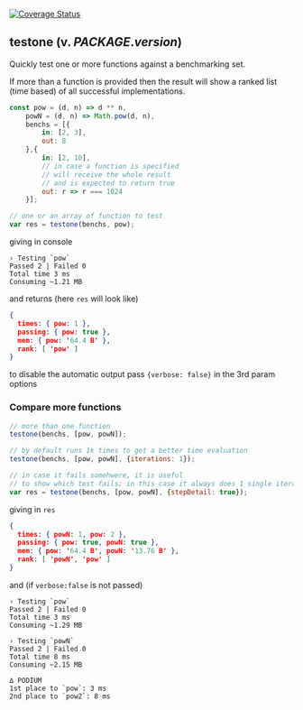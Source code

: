[![Coverage Status](https://coveralls.io/repos/github/fedeghe/testone/badge.svg?branch=master)](https://coveralls.io/github/fedeghe/testone?branch=master)
## testone (v. $PACKAGE.version$)

Quickly test one or more functions against a benchmarking set.  

If more than a function is provided then the result will show a ranked list (time based) of all successful implementations.  

``` js 
const pow = (d, n) => d ** n,
    powN = (d, n) => Math.pow(d, n),
    benchs = [{
        in: [2, 3],
        out: 8
    },{
        in: [2, 10],
        // in case a function is specified
        // will receive the whole result
        // and is expected to return true
        out: r => r === 1024
    }];

// one or an array of function to test
var res = testone(benchs, pow);
```
giving in console
```
› Testing `pow`
Passed 2 | Failed 0
Total time 3 ms
Consuming ~1.21 MB
```
and returns (here `res` will look like)
``` json 
{
  times: { pow: 1 },
  passing: { pow: true },
  mem: { pow: '64.4 B' },
  rank: [ 'pow' ]
}
```
to disable the automatic output pass `{verbose: false}` in the 3rd param options

### Compare more functions

``` js
// more than one function
testone(benchs, [pow, powN]);

// by default runs 1k times to get a better time evaluation
testone(benchs, [pow, powN], {iterations: 1});  

// in case it fails somehwere, it is useful
// to show which test fails; in this case it always does 1 single iteration
var res = testone(benchs, [pow, powN], {stepDetail: true});
```
giving in `res`

``` json
{
  times: { powN: 1, pow: 2 },
  passing: { pow: true, powN: true },
  mem: { pow: '64.4 B', powN: '13.76 B' },
  rank: [ 'powN', 'pow' ]
}
```
and (if `verbose:false` is not passed)

```
› Testing `pow`
Passed 2 | Failed 0
Total time 3 ms
Consuming ~1.29 MB

› Testing `powN`
Passed 2 | Failed 0
Total time 8 ms
Consuming ~2.15 MB

∆ PODIUM
1st place to `pow`: 3 ms
2nd place to `pow2`: 8 ms
```
